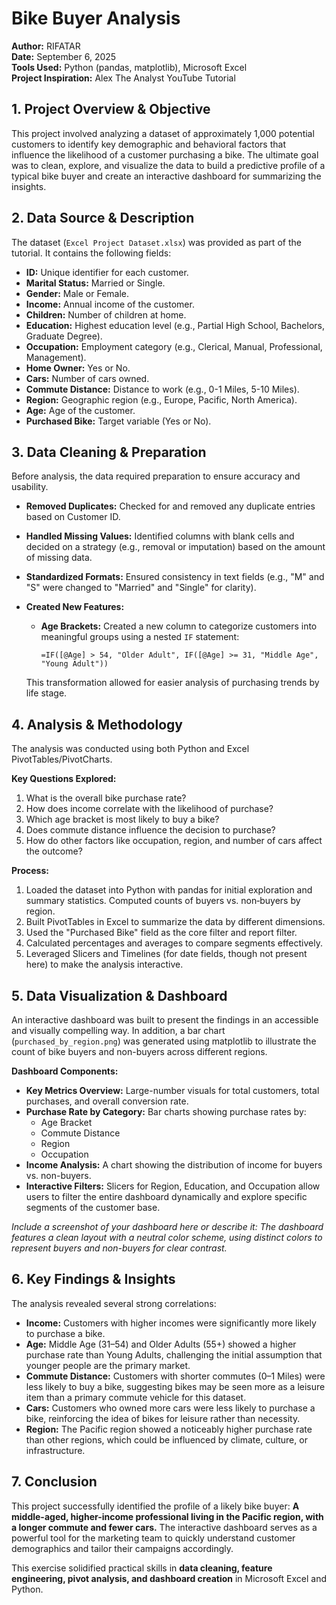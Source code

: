 # Bike Buyer Analysis

**Author:** RIFATAR  
**Date:** September 6, 2025  
**Tools Used:** Python (pandas, matplotlib), Microsoft Excel  
**Project Inspiration:** Alex The Analyst YouTube Tutorial

## 1. Project Overview & Objective

This project involved analyzing a dataset of approximately 1,000 potential customers to identify key demographic and behavioral factors that influence the likelihood of a customer purchasing a bike. The ultimate goal was to clean, explore, and visualize the data to build a predictive profile of a typical bike buyer and create an interactive dashboard for summarizing the insights.

## 2. Data Source & Description

The dataset (`Excel Project Dataset.xlsx`) was provided as part of the tutorial. It contains the following fields:

- **ID:** Unique identifier for each customer.
- **Marital Status:** Married or Single.
- **Gender:** Male or Female.
- **Income:** Annual income of the customer.
- **Children:** Number of children at home.
- **Education:** Highest education level (e.g., Partial High School, Bachelors, Graduate Degree).
- **Occupation:** Employment category (e.g., Clerical, Manual, Professional, Management).
- **Home Owner:** Yes or No.
- **Cars:** Number of cars owned.
- **Commute Distance:** Distance to work (e.g., 0-1 Miles, 5-10 Miles).
- **Region:** Geographic region (e.g., Europe, Pacific, North America).
- **Age:** Age of the customer.
- **Purchased Bike:** Target variable (Yes or No).

## 3. Data Cleaning & Preparation

Before analysis, the data required preparation to ensure accuracy and usability.

- **Removed Duplicates:** Checked for and removed any duplicate entries based on Customer ID.
- **Handled Missing Values:** Identified columns with blank cells and decided on a strategy (e.g., removal or imputation) based on the amount of missing data.
- **Standardized Formats:** Ensured consistency in text fields (e.g., "M" and "S" were changed to "Married" and "Single" for clarity).
- **Created New Features:**  
  - **Age Brackets:** Created a new column to categorize customers into meaningful groups using a nested `IF` statement:

    ```excel
    =IF([@Age] > 54, "Older Adult", IF([@Age] >= 31, "Middle Age", "Young Adult"))
    ```

  This transformation allowed for easier analysis of purchasing trends by life stage.

## 4. Analysis & Methodology

The analysis was conducted using both Python and Excel PivotTables/PivotCharts.

**Key Questions Explored:**

1. What is the overall bike purchase rate?
2. How does income correlate with the likelihood of purchase?
3. Which age bracket is most likely to buy a bike?
4. Does commute distance influence the decision to purchase?
5. How do other factors like occupation, region, and number of cars affect the outcome?

**Process:**

1. Loaded the dataset into Python with pandas for initial exploration and summary statistics. Computed counts of buyers vs. non‑buyers by region.
2. Built PivotTables in Excel to summarize the data by different dimensions.
3. Used the "Purchased Bike" field as the core filter and report filter.
4. Calculated percentages and averages to compare segments effectively.
5. Leveraged Slicers and Timelines (for date fields, though not present here) to make the analysis interactive.

## 5. Data Visualization & Dashboard

An interactive dashboard was built to present the findings in an accessible and visually compelling way. In addition, a bar chart (`purchased_by_region.png`) was generated using matplotlib to illustrate the count of bike buyers and non-buyers across different regions.

**Dashboard Components:**

- **Key Metrics Overview:** Large-number visuals for total customers, total purchases, and overall conversion rate.
- **Purchase Rate by Category:** Bar charts showing purchase rates by:
  - Age Bracket
  - Commute Distance
  - Region
  - Occupation
- **Income Analysis:** A chart showing the distribution of income for buyers vs. non-buyers.
- **Interactive Filters:** Slicers for Region, Education, and Occupation allow users to filter the entire dashboard dynamically and explore specific segments of the customer base.

*Include a screenshot of your dashboard here or describe it: The dashboard features a clean layout with a neutral color scheme, using distinct colors to represent buyers and non-buyers for clear contrast.*

## 6. Key Findings & Insights

The analysis revealed several strong correlations:

- **Income:** Customers with higher incomes were significantly more likely to purchase a bike.
- **Age:** Middle Age (31–54) and Older Adults (55+) showed a higher purchase rate than Young Adults, challenging the initial assumption that younger people are the primary market.
- **Commute Distance:** Customers with shorter commutes (0–1 Miles) were less likely to buy a bike, suggesting bikes may be seen more as a leisure item than a primary commute vehicle for this dataset.
- **Cars:** Customers who owned more cars were less likely to purchase a bike, reinforcing the idea of bikes for leisure rather than necessity.
- **Region:** The Pacific region showed a noticeably higher purchase rate than other regions, which could be influenced by climate, culture, or infrastructure.

## 7. Conclusion

This project successfully identified the profile of a likely bike buyer: **A middle-aged, higher-income professional living in the Pacific region, with a longer commute and fewer cars.** The interactive dashboard serves as a powerful tool for the marketing team to quickly understand customer demographics and tailor their campaigns accordingly.

This exercise solidified practical skills in **data cleaning, feature engineering, pivot analysis, and dashboard creation** in Microsoft Excel and Python.



